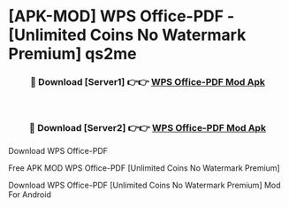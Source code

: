 # [APK-MOD] WPS Office-PDF - [Unlimited Coins No Watermark Premium] qs2me



<div align="center">
<h3>🔴 Download [Server1] 👉👉 <a href="https://momento.my/?title=WPS_Office-PDF">WPS Office-PDF Mod Apk</a></h3><br>

<h3>🔴 Download [Server2] 👉👉 <a href="https://momento.my/?title=WPS_Office-PDF">WPS Office-PDF Mod Apk</a></h3>
</div>



Download WPS Office-PDF 

Free APK MOD WPS Office-PDF [Unlimited Coins No Watermark Premium]

Download WPS Office-PDF [Unlimited Coins No Watermark Premium] Mod For Android
